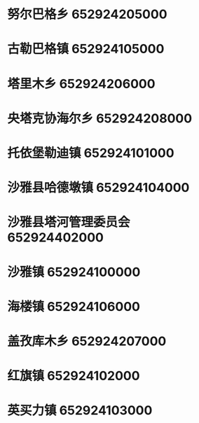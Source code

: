 # 努尔巴格乡 652924205000
# 古勒巴格镇 652924105000
# 塔里木乡 652924206000
# 央塔克协海尔乡 652924208000
# 托依堡勒迪镇 652924101000
# 沙雅县哈德墩镇 652924104000
# 沙雅县塔河管理委员会 652924402000
# 沙雅镇 652924100000
# 海楼镇 652924106000
# 盖孜库木乡 652924207000
# 红旗镇 652924102000
# 英买力镇 652924103000
